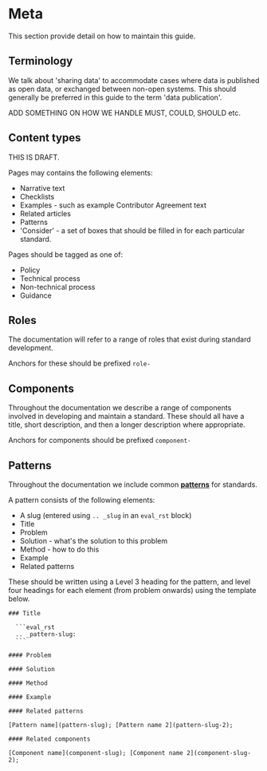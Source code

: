 # Meta

This section provide detail on how to maintain this guide. 

## Terminology

We talk about 'sharing data' to accommodate cases where data is published as open data, or exchanged between non-open systems. This should generally be preferred in this guide to the term 'data publication'.

ADD SOMETHING ON HOW WE HANDLE MUST, COULD, SHOULD etc. 

## Content types

THIS IS DRAFT.

Pages may contains the following elements:

* Narrative text
* Checklists
* Examples - such as example Contributor Agreement text 
* Related articles
* Patterns
* 'Consider' - a set of boxes that should be filled in for each particular standard.

Pages should be tagged as one of:

* Policy
* Technical process
* Non-technical process
* Guidance

## Roles
The documentation will refer to a range of roles that exist during standard development. 

Anchors for these should be prefixed `role-`

## Components

Throughout the documentation we describe a range of components involved in developing and maintain a standard. These should all have a title, short description, and then a longer description where appropriate. 

Anchors for components should be prefixed `component-`

## Patterns

Throughout the documentation we include common [**patterns**](https://en.wikipedia.org/wiki/Pattern_language) for standards.

A pattern consists of the following elements:

* A slug (entered using `.. _slug` in an `eval_rst` block)
* Title
* Problem
* Solution - what's the solution to this problem
* Method - how to do this
* Example
* Related patterns

These should be written using a Level 3 heading for the pattern, and level four headings for each element (from problem onwards) using the template below.


````sphinx
### Title

  ```eval_rst
  .. _pattern-slug:
  ```

#### Problem

#### Solution

#### Method

#### Example

#### Related patterns

[Pattern name](pattern-slug); [Pattern name 2](pattern-slug-2); 

#### Related components

[Component name](component-slug); [Component name 2](component-slug-2); 

````
